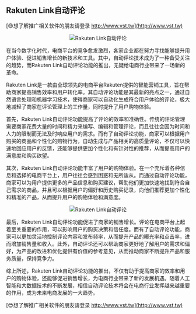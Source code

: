 ## **Rakuten Link自动评论**

[😍想了解推广相关软件的朋友请登录 http://www.vst.tw](http://www.vst.tw)

 <center><img src="https://vst.tw/MP4/tuiguang/png/1.png" alt="Rakuten Link自动评论"></center>

在当今数字化时代，电商平台的竞争愈发激烈，各家企业都在努力寻找能够提升用户体验、促进销售增长的新技术和工具。其中，自动评论技术成为了一种备受关注的趋势，而Rakuten Link自动评论功能的推出，无疑给电商行业带来了一场新的革命。

Rakuten Link是一款由全球领先的电商平台Rakuten提供的智能营销工具，旨在帮助商家提高销售效率和用户转化率。其自动评论功能是其最新的亮点之一，通过自然语言处理和机器学习技术，使得商家可以自动化生成符合用户体验的评论，极大地减轻了商家在评论管理上的工作量，同时提升了用户购物体验。

首先，Rakuten Link自动评论功能提高了评论的效率和准确性。传统的评论管理需要商家花费大量的时间和精力来编写、编辑和管理评论，而且往往会因为时间和人力的限制而无法及时响应用户的需求。而有了自动评论功能，商家可以根据用户购买的商品和个性化的购物行为，自动生成与产品相关的高质量评论，不仅可以快速地回应用户的反馈，还能够提供更加个性化和有针对性的推荐，从而提高用户的满意度和购买欲望。

其次，Rakuten Link自动评论功能丰富了用户的购物体验。在一个充斥着各种信息和选择的电商平台上，用户往往会感到困惑和无所适从。而通过自动评论功能，商家可以为用户提供更多的产品信息和购买建议，帮助他们更加快速地找到符合自己需求的商品，并且可以根据用户的偏好和历史购买记录，向他们推荐更加个性化和精准的产品，从而提升用户的购物体验和满意度。

 <center><img src="https://vst.tw/MP4/tuiguang/png/1.png" alt="Rakuten Link自动评论"></center>

最后，Rakuten Link自动评论功能促进了商家的销售增长。评论在电商平台上起着至关重要的作用，可以影响用户的购买决策和信任度。而有了自动评论功能，商家可以更加灵活地控制评论内容和发布频率，从而提升产品的曝光率和点击率，进而增加销售量和收入。此外，自动评论还可以帮助商家更好地了解用户的需求和偏好，为产品的改进和优化提供有价值的参考意见，从而推动商家不断提升产品和服务质量，保持竞争力。

综上所述，Rakuten Link自动评论功能的推出，不仅有助于提高商家的效率和用户的购物体验，还能够促进销售增长，为电商行业带来了新的发展机遇。随着人工智能和大数据技术的不断发展，相信自动评论技术将会在电商行业发挥越来越重要的作用，成为未来电商发展的一大趋势。

[😍想了解推广相关软件的朋友请登录 http://www.vst.tw](http://www.vst.tw)



